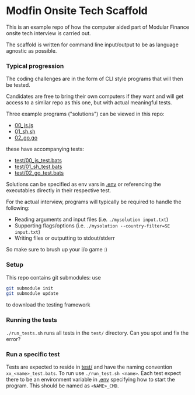 # Modfin Onsite Tech Scaffold

This is an example repo of how the computer aided part of Modular Finance onsite tech interview is carried out.

The scaffold is written for command line input/output to be as language agnostic as possible.

### Typical progression

The coding challenges are in the form of CLI style programs that will then be tested.

Candidates are free to bring their own computers if they want and will get access to a similar repo as this one, but with actual meaningful tests.

Three example programs ("solutions") can be viewed in this repo:

* [00_js.js](00_js.js)
* [01_sh.sh](01_sh.sh)
* [02_go.go](02_go.go)

these have accompanying tests:

* [test/00_js_test.bats](test/00_js_test.bats)
* [test/01_sh_test.bats](test/01_sh_test.bats)
* [test/02_go_test.bats](test/02_go_test.bats)

Solutions can be specified as env vars in [.env](.env) or referencing the executables directly in their respective test.

For the actual interview, programs will typically be required to handle the following:

* Reading arguments and input files (i.e. `./mysolution input.txt`)
* Supporting flags/options (i.e. `./mysolution --country-filter=SE input.txt`)
* Writing files or outputting to stdout/stderr

So make sure to brush up your i/o game :)

### Setup

This repo contains git submodules: use  
```sh
git submodule init
git submodule update
```
to download the testing framework

### Running the tests

`./run_tests.sh` runs all tests in the `test/` directory. Can you spot and fix the error?

### Run a specific test

Tests are expected to reside in [test/](test/) and have the naming convention `xx_<name>_test.bats`. To run use `./run_test.sh <name>`. Each test expect there to be an environment variable in [.env](.env) specifying how to start the program. This should be named as `<NAME>_CMD`.
